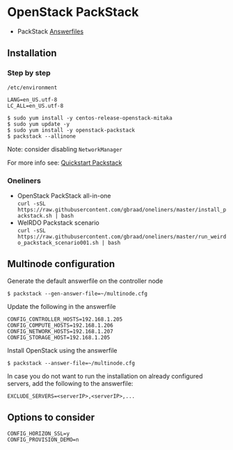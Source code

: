 # OpenStack PackStack


  * PackStack [Answerfiles](https://github.com/gbraad/openstack-packstack-answerfiles)

## Installation

### Step by step
`/etc/environment`
```
LANG=en_US.utf-8
LC_ALL=en_US.utf-8
```

```
$ sudo yum install -y centos-release-openstack-mitaka
$ sudo yum update -y
$ sudo yum install -y openstack-packstack
$ packstack --allinone
```

Note: consider disabling `NetworkManager`

For more info see: [Quickstart Packstack](https://www.rdoproject.org/install/quickstart/#Step_2:_Install_Packstack_Installer)


### Oneliners

   * OpenStack PackStack all-in-one  
     `curl -sSL https://raw.githubusercontent.com/gbraad/oneliners/master/install_packstack.sh | bash`
   * WeIRDO Packstack scenario   
     `curl -sSL https://raw.githubusercontent.com/gbraad/oneliners/master/run_weirdo_packstack_scenario001.sh | bash`


## Multinode configuration

Generate the default answerfile on the controller node

```
$ packstack --gen-answer-file=~/multinode.cfg
```

Update the following in the answerfile

```
CONFIG_CONTROLLER_HOSTS=192.168.1.205
CONFIG_COMPUTE_HOSTS=192.168.1.206
CONFIG_NETWORK_HOSTS=192.168.1.207
CONFIG_STORAGE_HOST=192.168.1.205
```

Install OpenStack using the answerfile

```
$ packstack --answer-file=~/multinode.cfg
```

In case you do not want to run the installation on already configured servers, add the following to the answerfile:

```
EXCLUDE_SERVERS=<serverIP>,<serverIP>,...
```


## Options to consider

```
CONFIG_HORIZON_SSL=y
CONFIG_PROVISION_DEMO=n
```
